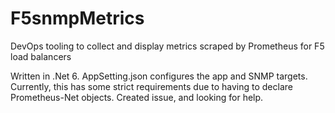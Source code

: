 # F5snmpMetrics

DevOps tooling to collect and display metrics scraped by Prometheus for F5 load balancers

Written in .Net 6.  AppSetting.json configures the app and SNMP targets.  Currently, this has some strict requirements due to having to declare Prometheus-Net objects.  Created issue, and looking for help.
